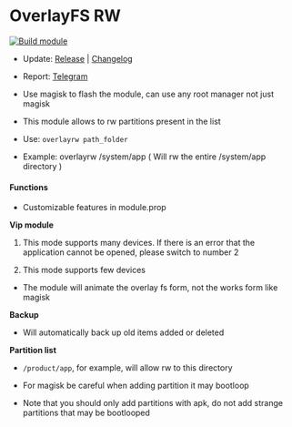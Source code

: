 # OverlayFS RW

[![Build module](https://github.com/Zenlua/Overlayfs/actions/workflows/build.yml/badge.svg)](https://github.com/Zenlua/Overlayfs/actions/workflows/build.yml)

+ Update: [Release](https://github.com/Zenlua/Overlayfs/releases) | [Changelog](./module/log.md)

+ Report: [Telegram](https://t.me/toolmod)

+ Use magisk to flash the module, can use any root manager not just magisk

+ This module allows to rw partitions present in the list

+ Use: `overlayrw path_folder`

+ Example: overlayrw /system/app ( Will rw the entire /system/app directory )

#### Functions

+ Customizable features in module.prop

**Vip module**

1. This mode supports many devices. If there is an error that the application cannot be opened, please switch to number 2

2. This mode supports few devices

+ The module will animate the overlay fs form, not the works form like magisk

**Backup**

+ Will automatically back up old items added or deleted

**Partition list**

+ `/product/app`, for example, will allow rw to this directory

+ For magisk be careful when adding partition it may bootloop

+ Note that you should only add partitions with apk, do not add strange partitions that may be bootlooped



